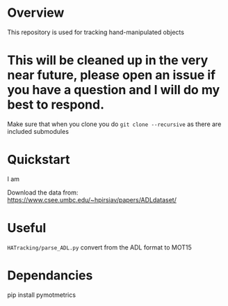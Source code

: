 # Overview
This repository is used for tracking hand-manipulated objects

# This will be cleaned up in the very near future, please open an issue if you have a question and I will do my best to respond.
Make sure that when you clone you do `git clone --recursive` as there are included submodules

# Quickstart
I am

Download the data from: https://www.csee.umbc.edu/~hpirsiav/papers/ADLdataset/

# Useful
`HATracking/parse_ADL.py` convert from the ADL format to MOT15

# Dependancies
 pip install pymotmetrics
